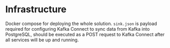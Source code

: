# Infrastructure

Docker compose for deploying the whole solution. `sink.json` is payload required for configuring Kafka Connect to sync data from Kafka into PostgreSQL, should be executed as a POST request to Kafka Connect after all services will be up and running.